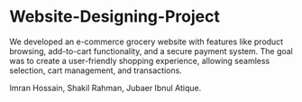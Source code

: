 # Website-Designing-Project
We developed an e-commerce grocery website with features like product browsing, add-to-cart functionality, and a secure payment system. The goal was to create a user-friendly shopping experience, allowing seamless selection, cart management, and transactions.



Imran Hossain,
Shakil Rahman,
Jubaer Ibnul Atique.
